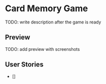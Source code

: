 # Card Memory Game

TODO: write description after the game is ready

## Preview

TODO: add preview with screenshots

## User Stories

-   []
